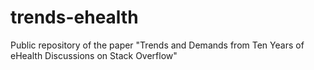 # trends-ehealth
Public repository of the paper "Trends and Demands from Ten Years of eHealth Discussions on Stack Overflow"
